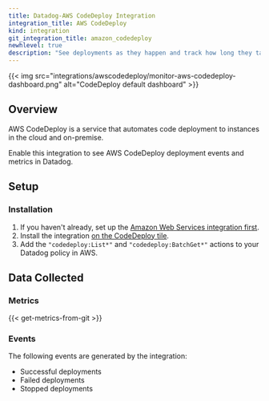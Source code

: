```yaml
---
title: Datadog-AWS CodeDeploy Integration
integration_title: AWS CodeDeploy
kind: integration
git_integration_title: amazon_codedeploy
newhlevel: true
description: "See deployments as they happen and track how long they take."
---
```


{{< img src="integrations/awscodedeploy/monitor-aws-codedeploy-dashboard.png" alt="CodeDeploy default dashboard" >}}

## Overview

AWS CodeDeploy is a service that automates code deployment to instances in the cloud and on-premise.

Enable this integration to see AWS CodeDeploy deployment events and metrics in Datadog.

## Setup
### Installation

1. If you haven't already, set up the [Amazon Web Services integration first](/integrations/aws).
2. Install the integration [on the CodeDeploy tile](https://app.datadoghq.com/account/settings#integrations/amazon_codedeploy).
3. Add the `"codedeploy:List*"` and `"codedeploy:BatchGet*"` actions to your Datadog policy in AWS.

## Data Collected
### Metrics

{{< get-metrics-from-git >}}

### Events

The following events are generated by the integration:

* Successful deployments
* Failed deployments
* Stopped deployments
